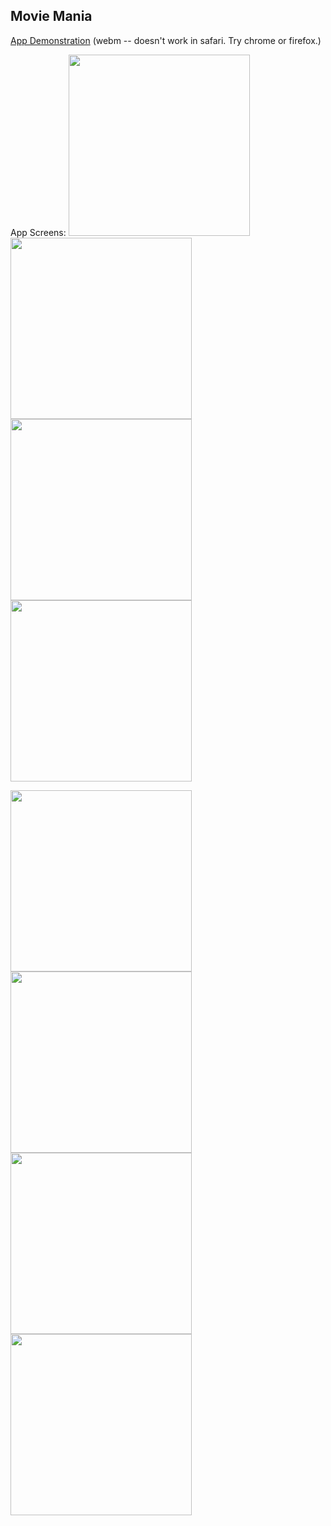 ## Movie Mania
[App Demonstration](http://webmshare.com/yQgw1) (webm -- doesn't work in safari. Try chrome or firefox.)

App Screens:
<img src="https://raw.githubusercontent.com/daaavid/TIY-Assignments/29--Movie-Mania/29--Movie-Mania/appscreens/img1.png" width="290"><img src="https://github.com/daaavid/TIY-Assignments/blob/29--Movie-Mania/29--Movie-Mania/appscreens/img2.png?raw=true" width="290"> <img src="https://github.com/daaavid/TIY-Assignments/blob/29--Movie-Mania/29--Movie-Mania/appscreens/img3.png?raw=true" width="290"><img src="https://github.com/daaavid/TIY-Assignments/blob/29--Movie-Mania/29--Movie-Mania/appscreens/img4.png?raw=true" width="290">

<img src="https://github.com/daaavid/TIY-Assignments/blob/29--Movie-Mania/29--Movie-Mania/appscreens/img5.png?raw=true" width="290"><img src="https://github.com/daaavid/TIY-Assignments/blob/29--Movie-Mania/29--Movie-Mania/appscreens/img6.png?raw=true" width="290"> <img src="https://github.com/daaavid/TIY-Assignments/blob/29--Movie-Mania/29--Movie-Mania/appscreens/img7.png?raw=true" width="290"><img src="https://github.com/daaavid/TIY-Assignments/blob/29--Movie-Mania/29--Movie-Mania/appscreens/img8.png?raw=true" width="290">
